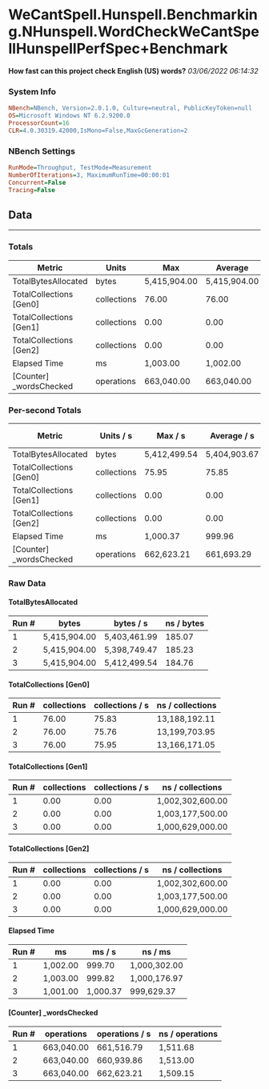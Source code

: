 ﻿# WeCantSpell.Hunspell.Benchmarking.NHunspell.WordCheckWeCantSpellHunspellPerfSpec+Benchmark
__How fast can this project check English (US) words?__
_03/06/2022 06:14:32_
### System Info
```ini
NBench=NBench, Version=2.0.1.0, Culture=neutral, PublicKeyToken=null
OS=Microsoft Windows NT 6.2.9200.0
ProcessorCount=16
CLR=4.0.30319.42000,IsMono=False,MaxGcGeneration=2
```

### NBench Settings
```ini
RunMode=Throughput, TestMode=Measurement
NumberOfIterations=3, MaximumRunTime=00:00:01
Concurrent=False
Tracing=False
```

## Data
-------------------

### Totals
|          Metric |           Units |             Max |         Average |             Min |          StdDev |
|---------------- |---------------- |---------------- |---------------- |---------------- |---------------- |
|TotalBytesAllocated |           bytes |    5,415,904.00 |    5,415,904.00 |    5,415,904.00 |            0.00 |
|TotalCollections [Gen0] |     collections |           76.00 |           76.00 |           76.00 |            0.00 |
|TotalCollections [Gen1] |     collections |            0.00 |            0.00 |            0.00 |            0.00 |
|TotalCollections [Gen2] |     collections |            0.00 |            0.00 |            0.00 |            0.00 |
|    Elapsed Time |              ms |        1,003.00 |        1,002.00 |        1,001.00 |            1.00 |
|[Counter] _wordsChecked |      operations |      663,040.00 |      663,040.00 |      663,040.00 |            0.00 |

### Per-second Totals
|          Metric |       Units / s |         Max / s |     Average / s |         Min / s |      StdDev / s |
|---------------- |---------------- |---------------- |---------------- |---------------- |---------------- |
|TotalBytesAllocated |           bytes |    5,412,499.54 |    5,404,903.67 |    5,398,749.47 |        6,987.48 |
|TotalCollections [Gen0] |     collections |           75.95 |           75.85 |           75.76 |            0.10 |
|TotalCollections [Gen1] |     collections |            0.00 |            0.00 |            0.00 |            0.00 |
|TotalCollections [Gen2] |     collections |            0.00 |            0.00 |            0.00 |            0.00 |
|    Elapsed Time |              ms |        1,000.37 |          999.96 |          999.70 |            0.36 |
|[Counter] _wordsChecked |      operations |      662,623.21 |      661,693.29 |      660,939.86 |          855.44 |

### Raw Data
#### TotalBytesAllocated
|           Run # |           bytes |       bytes / s |      ns / bytes |
|---------------- |---------------- |---------------- |---------------- |
|               1 |    5,415,904.00 |    5,403,461.99 |          185.07 |
|               2 |    5,415,904.00 |    5,398,749.47 |          185.23 |
|               3 |    5,415,904.00 |    5,412,499.54 |          184.76 |

#### TotalCollections [Gen0]
|           Run # |     collections | collections / s |ns / collections |
|---------------- |---------------- |---------------- |---------------- |
|               1 |           76.00 |           75.83 |   13,188,192.11 |
|               2 |           76.00 |           75.76 |   13,199,703.95 |
|               3 |           76.00 |           75.95 |   13,166,171.05 |

#### TotalCollections [Gen1]
|           Run # |     collections | collections / s |ns / collections |
|---------------- |---------------- |---------------- |---------------- |
|               1 |            0.00 |            0.00 |1,002,302,600.00 |
|               2 |            0.00 |            0.00 |1,003,177,500.00 |
|               3 |            0.00 |            0.00 |1,000,629,000.00 |

#### TotalCollections [Gen2]
|           Run # |     collections | collections / s |ns / collections |
|---------------- |---------------- |---------------- |---------------- |
|               1 |            0.00 |            0.00 |1,002,302,600.00 |
|               2 |            0.00 |            0.00 |1,003,177,500.00 |
|               3 |            0.00 |            0.00 |1,000,629,000.00 |

#### Elapsed Time
|           Run # |              ms |          ms / s |         ns / ms |
|---------------- |---------------- |---------------- |---------------- |
|               1 |        1,002.00 |          999.70 |    1,000,302.00 |
|               2 |        1,003.00 |          999.82 |    1,000,176.97 |
|               3 |        1,001.00 |        1,000.37 |      999,629.37 |

#### [Counter] _wordsChecked
|           Run # |      operations |  operations / s | ns / operations |
|---------------- |---------------- |---------------- |---------------- |
|               1 |      663,040.00 |      661,516.79 |        1,511.68 |
|               2 |      663,040.00 |      660,939.86 |        1,513.00 |
|               3 |      663,040.00 |      662,623.21 |        1,509.15 |


